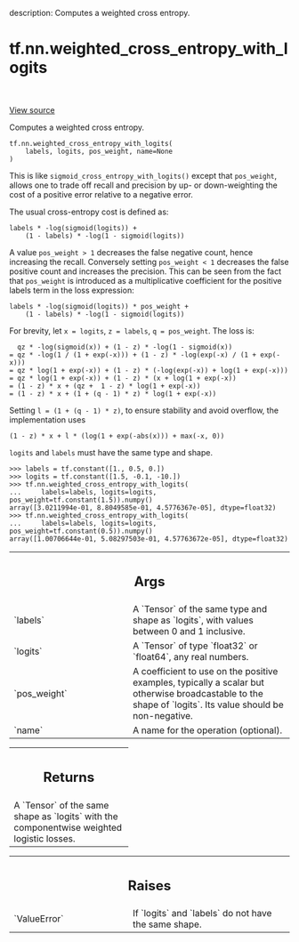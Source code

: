 description: Computes a weighted cross entropy.

<div itemscope itemtype="http://developers.google.com/ReferenceObject">
<meta itemprop="name" content="tf.nn.weighted_cross_entropy_with_logits" />
<meta itemprop="path" content="Stable" />
</div>

# tf.nn.weighted_cross_entropy_with_logits

<!-- Insert buttons and diff -->

<table class="tfo-notebook-buttons tfo-api nocontent" align="left">

</table>

<a target="_blank" class="external" href="/code/stable/tensorflow/python/ops/nn_impl.py">View source</a>



Computes a weighted cross entropy.


<pre class="devsite-click-to-copy prettyprint lang-py tfo-signature-link">
<code>tf.nn.weighted_cross_entropy_with_logits(
    labels, logits, pos_weight, name=None
)
</code></pre>



<!-- Placeholder for "Used in" -->

This is like `sigmoid_cross_entropy_with_logits()` except that `pos_weight`,
allows one to trade off recall and precision by up- or down-weighting the
cost of a positive error relative to a negative error.

The usual cross-entropy cost is defined as:

    labels * -log(sigmoid(logits)) +
        (1 - labels) * -log(1 - sigmoid(logits))

A value `pos_weight > 1` decreases the false negative count, hence increasing
the recall.
Conversely setting `pos_weight < 1` decreases the false positive count and
increases the precision.
This can be seen from the fact that `pos_weight` is introduced as a
multiplicative coefficient for the positive labels term
in the loss expression:

    labels * -log(sigmoid(logits)) * pos_weight +
        (1 - labels) * -log(1 - sigmoid(logits))

For brevity, let `x = logits`, `z = labels`, `q = pos_weight`.
The loss is:

      qz * -log(sigmoid(x)) + (1 - z) * -log(1 - sigmoid(x))
    = qz * -log(1 / (1 + exp(-x))) + (1 - z) * -log(exp(-x) / (1 + exp(-x)))
    = qz * log(1 + exp(-x)) + (1 - z) * (-log(exp(-x)) + log(1 + exp(-x)))
    = qz * log(1 + exp(-x)) + (1 - z) * (x + log(1 + exp(-x))
    = (1 - z) * x + (qz +  1 - z) * log(1 + exp(-x))
    = (1 - z) * x + (1 + (q - 1) * z) * log(1 + exp(-x))

Setting `l = (1 + (q - 1) * z)`, to ensure stability and avoid overflow,
the implementation uses

    (1 - z) * x + l * (log(1 + exp(-abs(x))) + max(-x, 0))

`logits` and `labels` must have the same type and shape.

```
>>> labels = tf.constant([1., 0.5, 0.])
>>> logits = tf.constant([1.5, -0.1, -10.])
>>> tf.nn.weighted_cross_entropy_with_logits(
...     labels=labels, logits=logits, pos_weight=tf.constant(1.5)).numpy()
array([3.0211994e-01, 8.8049585e-01, 4.5776367e-05], dtype=float32)
>>> tf.nn.weighted_cross_entropy_with_logits(
...     labels=labels, logits=logits, pos_weight=tf.constant(0.5)).numpy()
array([1.00706644e-01, 5.08297503e-01, 4.57763672e-05], dtype=float32)
```

<!-- Tabular view -->
 <table class="responsive fixed orange">
<colgroup><col width="214px"><col></colgroup>
<tr><th colspan="2"><h2 class="add-link">Args</h2></th></tr>

<tr>
<td>
`labels`<a id="labels"></a>
</td>
<td>
A `Tensor` of the same type and shape as `logits`, with values
between 0 and 1 inclusive.
</td>
</tr><tr>
<td>
`logits`<a id="logits"></a>
</td>
<td>
A `Tensor` of type `float32` or `float64`, any real numbers.
</td>
</tr><tr>
<td>
`pos_weight`<a id="pos_weight"></a>
</td>
<td>
A coefficient to use on the positive examples, typically a
scalar but otherwise broadcastable to the shape of `logits`. Its value
should be non-negative.
</td>
</tr><tr>
<td>
`name`<a id="name"></a>
</td>
<td>
A name for the operation (optional).
</td>
</tr>
</table>



<!-- Tabular view -->
 <table class="responsive fixed orange">
<colgroup><col width="214px"><col></colgroup>
<tr><th colspan="2"><h2 class="add-link">Returns</h2></th></tr>
<tr class="alt">
<td colspan="2">
A `Tensor` of the same shape as `logits` with the componentwise
weighted logistic losses.
</td>
</tr>

</table>



<!-- Tabular view -->
 <table class="responsive fixed orange">
<colgroup><col width="214px"><col></colgroup>
<tr><th colspan="2"><h2 class="add-link">Raises</h2></th></tr>

<tr>
<td>
`ValueError`<a id="ValueError"></a>
</td>
<td>
If `logits` and `labels` do not have the same shape.
</td>
</tr>
</table>


